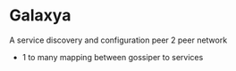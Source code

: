 # Galaxya

A service discovery and configuration peer 2 peer network

* 1 to many mapping between gossiper to services